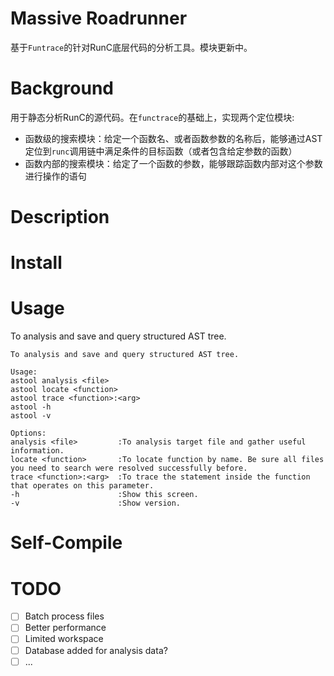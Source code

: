 # Massive Roadrunner
基于`Funtrace`的针对RunC底层代码的分析工具。模块更新中。
# Background
用于静态分析RunC的源代码。在`functrace`的基础上，实现两个定位模块:
- 函数级的搜索模块：给定一个函数名、或者函数参数的名称后，能够通过AST定位到`runc`调用链中满足条件的目标函数（或者包含给定参数的函数）
- 函数内部的搜索模块：给定了一个函数的参数，能够跟踪函数内部对这个参数进行操作的语句
# Description
# Install
# Usage
To analysis and save and query structured AST tree.
```
To analysis and save and query structured AST tree.

Usage:
astool analysis <file>
astool locate <function>
astool trace <function>:<arg>
astool -h
astool -v

Options:
analysis <file>         :To analysis target file and gather useful information. 
locate <function>       :To locate function by name. Be sure all files you need to search were resolved successfully before.
trace <function>:<arg>  :To trace the statement inside the function that operates on this parameter.
-h                      :Show this screen.
-v                      :Show version.
```
# Self-Compile

# TODO
- [ ] Batch process files
- [ ] Better performance
- [ ] Limited workspace
- [ ] Database added for analysis data?
- [ ] ...
